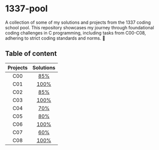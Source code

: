 # 1337-pool
A collection of some of my solutions and projects from the 1337 coding school pool. This repository showcases my journey through foundational coding challenges in C programming, including tasks from C00-C08, adhering to strict coding standards and norms. 🚀

## Table of content
| Projects      | Solutions  |
| :--------------:| :----------:|
| C00 | [85%](./C00) | 
| C01 | [100%](./C01) | 
| C02 | [85%](./C02) | 
| C03 |  [100%](./C03) | 
| C04 |  [70%](./C04)| 
| C05 | [80%](./C05)| 
| C06 | [100%](./C06) | 
| C07 |  [60%](./C07)| 
| C08 | [100%](./C08) |